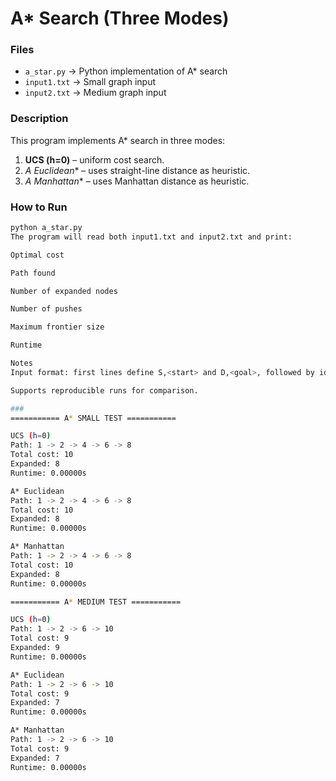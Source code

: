 # A* Search (Three Modes)

### Files
- `a_star.py` → Python implementation of A* search
- `input1.txt` → Small graph input
- `input2.txt` → Medium graph input

### Description
This program implements A* search in three modes:
1. **UCS (h=0)** – uniform cost search.
2. **A* Euclidean** – uses straight-line distance as heuristic.
3. **A* Manhattan** – uses Manhattan distance as heuristic.

### How to Run
```bash
python a_star.py
The program will read both input1.txt and input2.txt and print:

Optimal cost

Path found

Number of expanded nodes

Number of pushes

Maximum frontier size

Runtime

Notes
Input format: first lines define S,<start> and D,<goal>, followed by id,cell for nodes, and u,v,w for edges.

Supports reproducible runs for comparison.

###
=========== A* SMALL TEST ===========

UCS (h=0)
Path: 1 -> 2 -> 4 -> 6 -> 8
Total cost: 10
Expanded: 8
Runtime: 0.00000s

A* Euclidean
Path: 1 -> 2 -> 4 -> 6 -> 8
Total cost: 10
Expanded: 8
Runtime: 0.00000s

A* Manhattan
Path: 1 -> 2 -> 4 -> 6 -> 8
Total cost: 10
Expanded: 8
Runtime: 0.00000s

=========== A* MEDIUM TEST ===========

UCS (h=0)
Path: 1 -> 2 -> 6 -> 10
Total cost: 9
Expanded: 9
Runtime: 0.00000s

A* Euclidean
Path: 1 -> 2 -> 6 -> 10
Total cost: 9
Expanded: 7
Runtime: 0.00000s

A* Manhattan
Path: 1 -> 2 -> 6 -> 10
Total cost: 9
Expanded: 7
Runtime: 0.00000s
